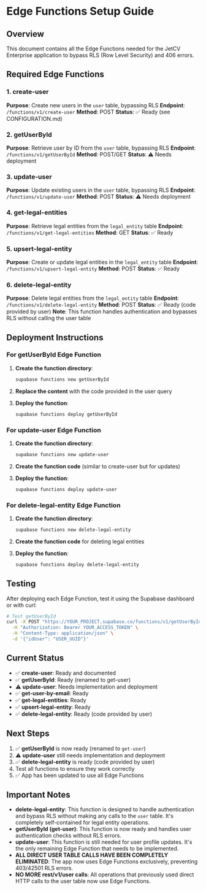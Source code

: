 # Edge Functions Setup Guide

## Overview
This document contains all the Edge Functions needed for the JetCV Enterprise application to bypass RLS (Row Level Security) and 406 errors.

## Required Edge Functions

### 1. create-user
**Purpose**: Create new users in the `user` table, bypassing RLS
**Endpoint**: `/functions/v1/create-user`
**Method**: POST
**Status**: ✅ Ready (see CONFIGURATION.md)

### 2. getUserById
**Purpose**: Retrieve user by ID from the `user` table, bypassing RLS
**Endpoint**: `/functions/v1/getUserById`
**Method**: POST/GET
**Status**: ⚠️ Needs deployment

### 3. update-user
**Purpose**: Update existing users in the `user` table, bypassing RLS
**Endpoint**: `/functions/v1/update-user`
**Method**: POST
**Status**: ⚠️ Needs deployment

### 4. get-legal-entities
**Purpose**: Retrieve legal entities from the `legal_entity` table
**Endpoint**: `/functions/v1/get-legal-entities`
**Method**: GET
**Status**: ✅ Ready

### 5. upsert-legal-entity
**Purpose**: Create or update legal entities in the `legal_entity` table
**Endpoint**: `/functions/v1/upsert-legal-entity`
**Method**: POST
**Status**: ✅ Ready

### 6. delete-legal-entity
**Purpose**: Delete legal entities from the `legal_entity` table
**Endpoint**: `/functions/v1/delete-legal-entity`
**Method**: POST
**Status**: ✅ Ready (code provided by user)
**Note**: This function handles authentication and bypasses RLS without calling the user table

## Deployment Instructions

### For getUserById Edge Function

1. **Create the function directory**:
   ```bash
   supabase functions new getUserById
   ```

2. **Replace the content** with the code provided in the user query

3. **Deploy the function**:
   ```bash
   supabase functions deploy getUserById
   ```

### For update-user Edge Function

1. **Create the function directory**:
   ```bash
   supabase functions new update-user
   ```

2. **Create the function code** (similar to create-user but for updates)

3. **Deploy the function**:
   ```bash
   supabase functions deploy update-user
   ```

### For delete-legal-entity Edge Function

1. **Create the function directory**:
   ```bash
   supabase functions new delete-legal-entity
   ```

2. **Create the function code** for deleting legal entities

3. **Deploy the function**:
   ```bash
   supabase functions deploy delete-legal-entity
   ```

## Testing

After deploying each Edge Function, test it using the Supabase dashboard or with curl:

```bash
# Test getUserById
curl -X POST "https://YOUR_PROJECT.supabase.co/functions/v1/getUserById" \
  -H "Authorization: Bearer YOUR_ACCESS_TOKEN" \
  -H "Content-Type: application/json" \
  -d '{"idUser": "USER_UUID"}'
```

## Current Status

- ✅ **create-user**: Ready and documented
- ✅ **getUserById**: Ready (renamed to get-user)
- ⚠️ **update-user**: Needs implementation and deployment
- ✅ **get-user-by-email**: Ready
- ✅ **get-legal-entities**: Ready
- ✅ **upsert-legal-entity**: Ready
- ✅ **delete-legal-entity**: Ready (code provided by user)

## Next Steps

1. ✅ **getUserById** is now ready (renamed to `get-user`)
2. ⚠️ **update-user** still needs implementation and deployment
3. ✅ **delete-legal-entity** is ready (code provided by user)
4. Test all functions to ensure they work correctly
5. ✅ App has been updated to use all Edge Functions

## Important Notes

- **delete-legal-entity**: This function is designed to handle authentication and bypass RLS without making any calls to the `user` table. It's completely self-contained for legal entity operations.
- **getUserById (get-user)**: This function is now ready and handles user authentication checks without RLS errors.
- **update-user**: This function is still needed for user profile updates. It's the only remaining Edge Function that needs to be implemented.
- **ALL DIRECT USER TABLE CALLS HAVE BEEN COMPLETELY ELIMINATED**: The app now uses Edge Functions exclusively, preventing 403/42501 RLS errors.
- **NO MORE rest/v1/user calls**: All operations that previously used direct HTTP calls to the user table now use Edge Functions.
